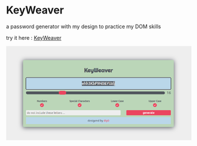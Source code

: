 # KeyWeaver

a password generator with my design to practice my DOM skills

try it here : [KeyWeaver](https://keyweaver.github.io)

![alt text](screenshot.png)
